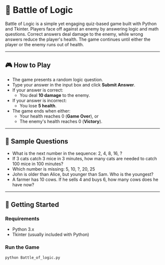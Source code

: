 # 🧠 Battle of Logic

Battle of Logic is a simple yet engaging quiz-based game built with Python and Tkinter. Players face off against an enemy by answering logic and math questions. Correct answers deal damage to the enemy, while wrong answers reduce the player's health. The game continues until either the player or the enemy runs out of health.

---

## 🎮 How to Play

- The game presents a random logic question.
- Type your answer in the input box and click **Submit Answer**.
- If your answer is correct:
  - You deal **10 damage** to the enemy.
- If your answer is incorrect:
  - You lose **5 health**.
- The game ends when either:
  - Your health reaches 0 (**Game Over**), or
  - The enemy's health reaches 0 (**Victory**).

---

## 🧪 Sample Questions

- What is the next number in the sequence: 2, 4, 8, 16, ?
- If 3 cats catch 3 mice in 3 minutes, how many cats are needed to catch 100 mice in 100 minutes?
- Which number is missing: 5, 10, ?, 20, 25
- John is older than Alice, but younger than Sam. Who is the youngest?
- A farmer has 10 cows. If he sells 4 and buys 6, how many cows does he have now?

---

## 🚀 Getting Started

### Requirements

- Python 3.x
- Tkinter (usually included with Python)

### Run the Game

```bash
python Battle_of_logic.py